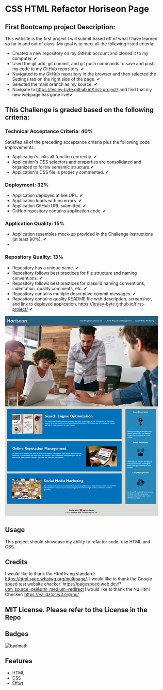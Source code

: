 # CSS HTML Refactor Horiseon Page

## First Bootcamp project Description:

This website is the first project I will submit based off of what I have learned so far in and out of class.
My goal is to meet all the following listed criteria:

- Created a new repository on my GitHub account and cloned it to my computer. ✔
- Used the git add, git commit, and git push commands to save and push my code to my GitHub repository. ✔
- Navigated to my GitHub repository in the browser and then selected the Settings tab on the right side of the page. ✔
- Selected the main branch as my source. ✔
- Navigate to <https://lesley-byte.github.io/first-project/> and find that my new webpage has gone live!✔

## This Challenge is graded based on the following criteria:

### Technical Acceptance Criteria: 40%

Satisfies all of the preceding acceptance criteria plus the following code improvements:

- Application's links all function correctly. ✔
- Application's CSS selectors and properties are consolidated and organized to follow semantic structure.✔
- Application's CSS file is properly commented. ✔

### Deployment: 32%

- Application deployed at live URL. ✔
- Application loads with no errors. ✔
- Application GitHub URL submitted. ✔
- GitHub repository contains application code. ✔

### Application Quality: 15%

- Application resembles mock-up provided in the Challenge instructions (at least 90%). ✔
-

### Repository Quality: 13%

- Repository has a unique name. ✔
- Repository follows best practices for file structure and naming conventions. ✔
- Repository follows best practices for class/id naming conventions, indentation, quality comments, etc. ✔
- Repository contains multiple descriptive commit messages. ✔
- Repository contains quality README file with description, screenshot, and link to deployed application. <https://lesley-byte.github.io/first-project/> ✔

![Screenshot of my deployed website](assets/images/screenshot.png)

## Usage

This project should showcase my ability to refactor code, use HTML and CSS.

## Credits

I would like to thank the Html living standard: <https://html.spec.whatwg.org/multipage/>.
I would like to thank the Google speed test website checker: <https://pagespeed.web.dev/?utm_source=psi&utm_medium=redirect>
I would like to thank the Nu Html Checker: <https://validator.w3.org/nu/>

## MIT License. Please refer to the License in the Repo

## Badges

![badmath](https://img.shields.io/badge/bootcamp-education-red)

## Features

- HTML
- CSS
- Effort
